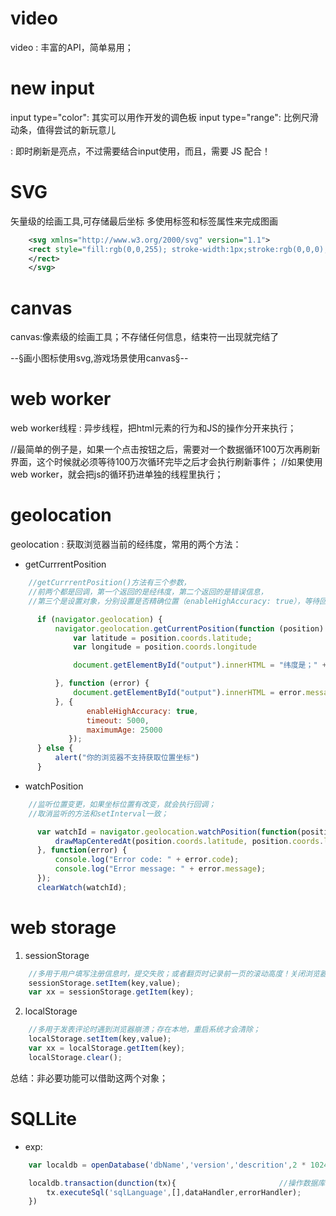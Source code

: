 # video
video : 丰富的API，简单易用；

# new input

input type="color": 其实可以用作开发的调色板
input type="range": 比例尺滑动条，值得尝试的新玩意儿

<output> : 即时刷新是亮点，不过需要结合input使用，而且，需要 JS 配合！


# SVG
矢量级的绘画工具,可存储最后坐标
多使用标签和标签属性来完成图画
```xml
	<svg xmlns="http://www.w3.org/2000/svg" version="1.1">
	<rect style="fill:rgb(0,0,255); stroke-width:1px;stroke:rgb(0,0,0);" height="" width="">
	</rect>
	</svg>
```
# canvas

canvas:像素级的绘画工具；不存储任何信息，结束符一出现就完结了


--§画小图标使用svg,游戏场景使用canvas§--

# web worker
web worker线程 : 异步线程，把html元素的行为和JS的操作分开来执行；

//最简单的例子是，如果一个点击按钮之后，需要对一个数据循环100万次再刷新界面，这个时候就必须等待100万次循环完毕之后才会执行刷新事件；
//如果使用web worker，就会把js的循环扔进单独的线程里执行；

# geolocation
geolocation : 获取浏览器当前的经纬度，常用的两个方法：

- getCurrrentPosition 
``` js
	//getCurrrentPosition()方法有三个参数，
	//前两个都是回调，第一个返回的是经纬度，第二个返回的是错误信息，
	//第三个是设置对象，分别设置是否精确位置（enableHighAccuracy: true），等待回调时长（timeout:50ms）,上一次取得坐标信息的有效时间	  ，如果时间到则重新获取最新坐标

	  if (navigator.geolocation) {
		  navigator.geolocation.getCurrentPosition(function (position) {
			  var latitude = position.coords.latitude;
			  var longitude = position.coords.longitude

			  document.getElementById("output").innerHTML = "纬度是；" + latitude + "<br>经度是：" + longitude;

		  }, function (error) {
			  document.getElementById("output").innerHTML = error.message || "获取地理位置的时候发生了错误。";
		  }, {
				 enableHighAccuracy: true,
				 timeout: 5000,
				 maximumAge: 25000
			 });
	  } else {
		  alert("你的浏览器不支持获取位置坐标")
	  }
```

- watchPosition
``` js
	//监听位置变更，如果坐标位置有改变，就会执行回调；
	//取消监听的方法和setInterval一致；

      var watchId = navigator.geolocation.watchPosition(function(position){
          drawMapCenteredAt(position.coords.latitude, position.coords.longitude);
      }, function(error) {
          console.log("Error code: " + error.code);
          console.log("Error message: " + error.message);
      });
      clearWatch(watchId);
```


# web storage 

1. sessionStorage  
``` js
	//多用于用户填写注册信息时，提交失败；或者翻页时记录前一页的滚动高度！关闭浏览器就会失效
	sessionStorage.setItem(key,value);
	var xx = sessionStorage.getItem(key);
```

2. localStorage	    
``` js
	//多用于发表评论时遇到浏览器崩溃；存在本地，重启系统才会清除；
	localStorage.setItem(key,value);
	var xx = localStorage.getItem(key);
	localStorage.clear();
```

总结：非必要功能可以借助这两个对象；

# SQLLite

- exp:
```js
	var localdb = openDatabase('dbName','version','descrition',2 * 1024 * 1024); 	//创建数据库

	localdb.transaction(dunction(tx){						//操作数据库
		tx.executeSql('sqlLanguage',[],dataHandler,errorHandler);		//操作的时候需要SQLite知识
	})
```




	